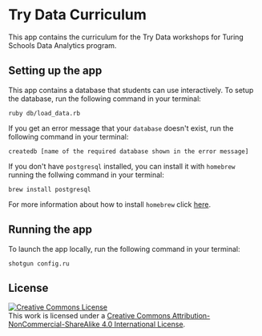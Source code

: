 # Try Data Curriculum

This app contains the curriculum for the Try Data workshops for Turing Schools Data Analytics program.

## Setting up the app

This app contains a database that students can use interactively. To setup the database, run the following command in your terminal:

```
ruby db/load_data.rb
```

If you get an error message that your `database` doesn't exist, run the following command in your terminal:

```
createdb [name of the required database shown in the error message]
```

If you don't have `postgresql` installed, you can install it with `homebrew` running the follwing command in your terminal:

```
brew install postgresql
```

For more information about how to install `homebrew` click [here](https://brew.sh).

## Running the app

To launch the app locally, run the following command in your terminal:

```
shotgun config.ru
```

## License

<a rel="license" href="http://creativecommons.org/licenses/by-nc-sa/4.0/"><img alt="Creative Commons License" style="border-width:0" src="https://i.creativecommons.org/l/by-nc-sa/4.0/88x31.png" /></a><br />This work is licensed under a <a rel="license" href="http://creativecommons.org/licenses/by-nc-sa/4.0/">Creative Commons Attribution-NonCommercial-ShareAlike 4.0 International License</a>.